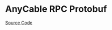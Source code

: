 # AnyCable RPC Protobuf

[Source Code](https://github.com/anycable/anycable/blob/master/protos/rpc.proto)
